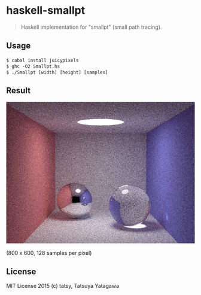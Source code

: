 haskell-smallpt
===

> Haskell implementation for "smallpt" (small path tracing).

## Usage

```shell
$ cabal install juicypixels
$ ghc -O2 Smallpt.hs
$ ./Smallpt [width] [height] [samples]
```

## Result

![result](result.png)

(800 x 600, 128 samples per pixel)

## License

MIT License 2015 (c) tatsy, Tatsuya Yatagawa

